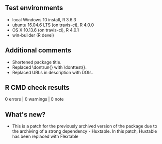 ## Test environments
* local Windows 10 install, R 3.6.3
* ubuntu 16.04.6 LTS (on travis-ci), R 4.0.0
* OS X 10.13.6 (on travis-ci), R 4.0.1
* win-builder (R devel)

## Additional comments
* Shortened package title.
* Replaced \dontrun{} with \donttest{}. 
* Replaced URLs in description with DOIs. 

## R CMD check results

0 errors | 0 warnings | 0 note

## What's new?
* This is a patch for the previously archived version of the package due to the archiving of a strong dependency - Huxtable. In this patch, Huxtable has been replaced with Flextable

